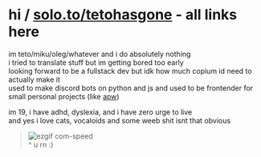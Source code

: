 # hi / [solo.to/tetohasgone](https://solo.to/tetohasgone) - all links here
im teto/miku/oleg/whatever and i do absolutely nothing<br>
i tried to translate stuff but im getting bored too early<br>
looking forward to be a fullstack dev but idk how much copium id need to actually make it<br>
used to make discord bots on python and js and used to be frontender for small personal projects (like [apw](https://github.com/tetotf/apw))

im 19, i have adhd, dyslexia, and i have zero urge to live<br>
and yes i love cats, vocaloids and some weeb shit isnt that obvious

>![ezgif com-speed](https://github.com/user-attachments/assets/62fe8c07-8557-4e2b-8737-5cd818daca6e)<br>
>^ u rn :)
